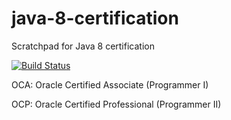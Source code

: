 # java-8-certification

Scratchpad for Java 8 certification

[![Build Status](https://travis-ci.org/egenerat/java-8-certification.svg?branch=master)](https://travis-ci.org/egenerat/java-8-certification)

OCA: Oracle Certified Associate		(Programmer I)

OCP: Oracle Certified Professional	(Programmer II)

